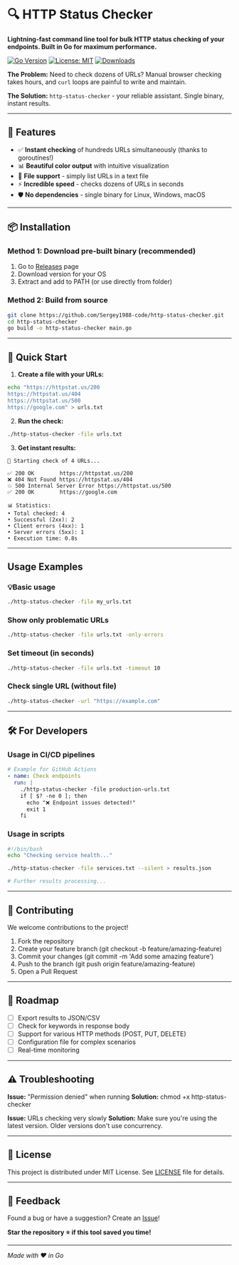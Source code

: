 # 🔍 HTTP Status Checker

**Lightning-fast command line tool for bulk HTTP status checking of your endpoints. Built in Go for maximum performance.**

[![Go Version](https://img.shields.io/badge/Go-1.21+-blue.svg)](https://golang.org)
[![License: MIT](https://img.shields.io/badge/License-MIT-green.svg)](https://opensource.org/licenses/MIT)
[![Downloads](https://img.shields.io/github/downloads/Sergey1988-code/http-status-checker/total.svg)](https://github.com/Sergey1988-code/http-status-checker/releases)

**The Problem:** Need to check dozens of URLs? Manual browser checking takes hours, and `curl` loops are painful to write and maintain.

**The Solution:** `http-status-checker` - your reliable assistant. Single binary, instant results.

---

## 🚀 Features

- ✅ **Instant checking** of hundreds URLs simultaneously (thanks to goroutines!)
- 📊 **Beautiful color output** with intuitive visualization
- 📁 **File support** - simply list URLs in a text file
- ⚡ **Incredible speed** - checks dozens of URLs in seconds
- 🛡 **No dependencies** - single binary for Linux, Windows, macOS

---

## 📦 Installation

### Method 1: Download pre-built binary (recommended)

1. Go to [Releases](https://github.com/Sergey1988-code/http-status-checker/releases) page
2. Download version for your OS
3. Extract and add to PATH (or use directly from folder)

### Method 2: Build from source

```bash
git clone https://github.com/Sergey1988-code/http-status-checker.git
cd http-status-checker
go build -o http-status-checker main.go
```

---

## 🎯 Quick Start
1. **Create a file with your URLs:**

```bash
echo "https://httpstat.us/200
https://httpstat.us/404
https://httpstat.us/500
https://google.com" > urls.txt
```

2. **Run the check:**
```bash
./http-status-checker -file urls.txt
```

3. **Get instant results:**

```
🚀 Starting check of 4 URLs...

✅ 200 OK        https://httpstat.us/200
❌ 404 Not Found https://httpstat.us/404  
💥 500 Internal Server Error https://httpstat.us/500
✅ 200 OK        https://google.com

📊 Statistics:
• Total checked: 4
• Successful (2xx): 2
• Client errors (4xx): 1  
• Server errors (5xx): 1
• Execution time: 0.8s
```

---

##  Usage Examples

### 💡Basic usage
```bash
./http-status-checker -file my_urls.txt
```

### Show only problematic URLs
```bash
./http-status-checker -file urls.txt -only-errors
```

### Set timeout (in seconds)
```bash
./http-status-checker -file urls.txt -timeout 10
```

### Check single URL (without file)
```bash
./http-status-checker -url "https://example.com"
```

---

## 🛠 For Developers

### Usage in CI/CD pipelines
```yaml
# Example for GitHub Actions
- name: Check endpoints
  run: |
    ./http-status-checker -file production-urls.txt
    if [ $? -ne 0 ]; then
      echo "❌ Endpoint issues detected!"
      exit 1
    fi
```

### Usage in scripts
```bash
#!/bin/bash
echo "Checking service health..."

./http-status-checker -file services.txt --silent > results.json

# Further results processing...
```

---

## 🤝 Contributing

We welcome contributions to the project!

1. Fork the repository
2. Create your feature branch (git checkout -b feature/amazing-feature)
3. Commit your changes (git commit -m 'Add some amazing feature')
4. Push to the branch (git push origin feature/amazing-feature)
5. Open a Pull Request

---

## 📝 Roadmap

- [ ] Export results to JSON/CSV
- [ ] Check for keywords in response body
- [ ] Support for various HTTP methods (POST, PUT, DELETE)
- [ ] Configuration file for complex scenarios
- [ ] Real-time monitoring

---

## ⚠️ Troubleshooting
**Issue:** "Permission denied" when running
**Solution:** chmod +x http-status-checker

**Issue:** URLs checking very slowly
**Solution:** Make sure you're using the latest version. Older versions don't use concurrency.

---

## 📄 License
This project is distributed under MIT License. See  [LICENSE](LICENSE) file for details.

---

## 💬 Feedback
Found a bug or have a suggestion? Create an [Issue](https://github.com/Sergey1988-code/http-status-checker/issues)!

**Star the repository ⭐ if this tool saved you time!**

---

*Made with ❤️ in Go*